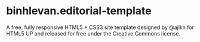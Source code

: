 # binhlevan.editorial-template
A free, fully responsive HTML5 + CSS3 site template designed by @ajlkn for HTML5 UP and released for free under the Creative Commons license.
